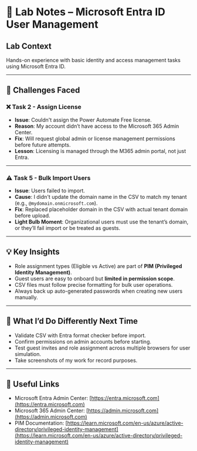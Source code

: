 # 📝 Lab Notes – Microsoft Entra ID User Management

## Lab Context
Hands-on experience with basic identity and access management tasks using Microsoft Entra ID.

---

## 🚧 Challenges Faced

### ❌ Task 2 - Assign License
- **Issue**: Couldn't assign the Power Automate Free license.
- **Reason**: My account didn’t have access to the Microsoft 365 Admin Center.
- **Fix**: Will request global admin or license management permissions before future attempts.
- **Lesson**: Licensing is managed through the M365 admin portal, not just Entra.

---

### ⚠️ Task 5 - Bulk Import Users
- **Issue**: Users failed to import.
- **Cause**: I didn't update the domain name in the CSV to match my tenant (e.g., `@mydomain.onmicrosoft.com`).
- **Fix**: Replaced placeholder domain in the CSV with actual tenant domain before upload.
- **Light Bulb Moment**: Organizational users must use the tenant’s domain, or they’ll fail import or be treated as guests.

---

## 💡 Key Insights

- Role assignment types (Eligible vs Active) are part of **PIM (Privileged Identity Management)**.
- Guest users are easy to onboard but **limited in permission scope**.
- CSV files must follow precise formatting for bulk user operations.
- Always back up auto-generated passwords when creating new users manually.

---

## 🔄 What I’d Do Differently Next Time
- Validate CSV with Entra format checker before import.
- Confirm permissions on admin accounts before starting.
- Test guest invites and role assignment across multiple browsers for user simulation.
- Take screenshots of my work for record purposes.

---

## 🧰 Useful Links

- Microsoft Entra Admin Center: [https://entra.microsoft.com](https://entra.microsoft.com)
- Microsoft 365 Admin Center: [https://admin.microsoft.com](https://admin.microsoft.com)
- PIM Documentation: [https://learn.microsoft.com/en-us/azure/active-directory/privileged-identity-management](https://learn.microsoft.com/en-us/azure/active-directory/privileged-identity-management)


